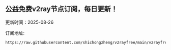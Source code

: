 ## 公益免费v2ray节点订阅，每日更新！
更新时间：2025-08-26

订阅地址:
```
https://raw.githubusercontent.com/shichongzheng/v2rayfree/main/v2rayfree
```
